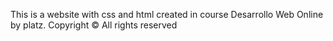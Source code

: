 This is a website with css and html created in course Desarrollo Web Online by platz.
Copyright © All rights reserved